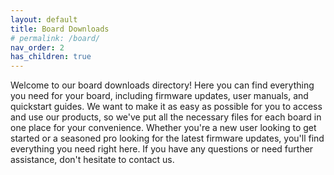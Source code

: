 ```yaml
---
layout: default
title: Board Downloads
# permalink: /board/
nav_order: 2
has_children: true
---
```

Welcome to our board downloads directory! Here you can find everything you need for your board, including firmware updates, user manuals, and quickstart guides. We want to make it as easy as possible for you to access and use our products, so we've put all the necessary files for each board in one place for your convenience. Whether you're a new user looking to get started or a seasoned pro looking for the latest firmware updates, you'll find everything you need right here. If you have any questions or need further assistance, don't hesitate to contact us.